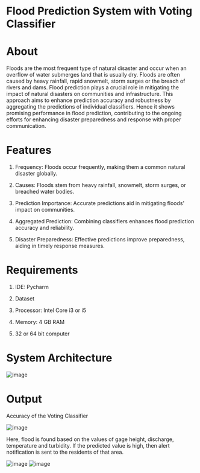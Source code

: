 # Flood Prediction System with Voting Classifier

# About

Floods are the most frequent type of natural disaster and occur when an overflow of water submerges land that is usually dry. Floods are often caused by heavy rainfall, rapid snowmelt, storm surges or the breach of rivers and dams. Flood prediction plays a crucial role in mitigating the impact of natural disasters on communities and infrastructure. This approach aims to enhance prediction accuracy and robustness by aggregating the predictions of individual classifiers. Hence it shows promising performance in flood prediction, contributing to the ongoing efforts for enhancing disaster preparedness and response with proper communication. 

# Features

1. Frequency: Floods occur frequently, making them a common natural disaster globally.
   
2. Causes: Floods stem from heavy rainfall, snowmelt, storm surges, or breached water bodies.

3. Prediction Importance: Accurate predictions aid in mitigating floods' impact on communities.

4. Aggregated Prediction: Combining classifiers enhances flood prediction accuracy and reliability.

5. Disaster Preparedness: Effective predictions improve preparedness, aiding in timely response measures.

# Requirements

1. IDE: Pycharm

2. Dataset

3. Processor: Intel Core i3 or i5

4. Memory: 4 GB RAM

5. 32 or 64 bit computer


# System Architecture

![image](https://github.com/akshitha-ks/Flood_Prediction_System_with_Voting_Classifier/assets/123535064/15fe0647-8e38-4bc7-9bbd-ba984116bef5)

# Output

Accuracy of the Voting Classifier

![image](https://github.com/akshitha-ks/Flood_Prediction_System_with_Voting_Classifier/assets/123535064/94b7b327-eda1-447e-bf82-c816adea13a4)

Here, flood is found based on the values of gage height, discharge, temperature and turbidity. If the predicted value is high, then alert notification is sent to the residents of that area. 

![image](https://github.com/akshitha-ks/Flood_Prediction_System_with_Voting_Classifier/assets/123535064/00b383d6-eef2-4936-829f-5fc314114b37)
![image](https://github.com/akshitha-ks/Flood_Prediction_System_with_Voting_Classifier/assets/123535064/09161d60-8a3d-412b-a0ae-7e4a2c1e9609)




